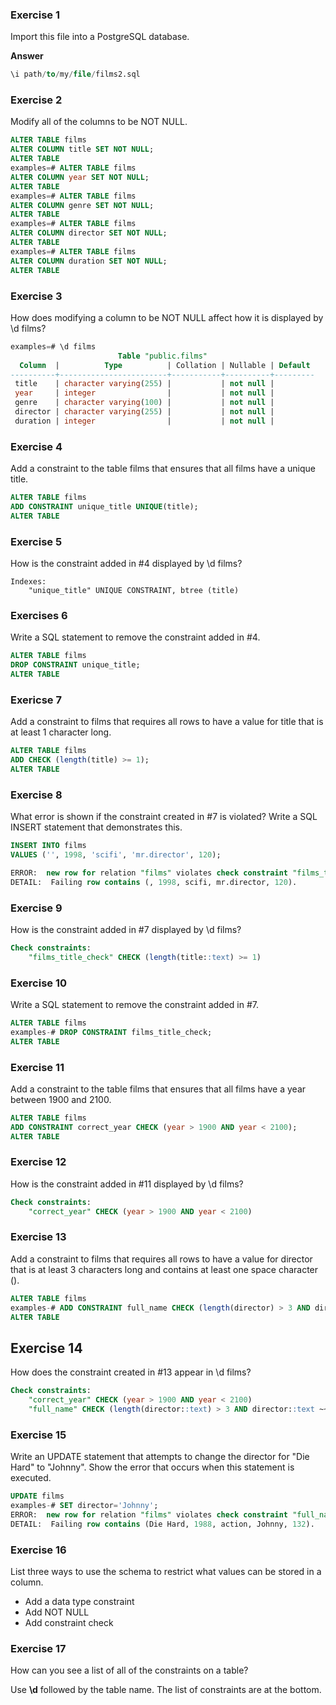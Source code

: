### Exercise 1
Import this file into a PostgreSQL database.

**Answer**

```SQL
\i path/to/my/file/films2.sql
```

### Exercise 2 
Modify all of the columns to be NOT NULL.

```SQL
ALTER TABLE films
ALTER COLUMN title SET NOT NULL;
ALTER TABLE
examples=# ALTER TABLE films
ALTER COLUMN year SET NOT NULL;
ALTER TABLE
examples=# ALTER TABLE films
ALTER COLUMN genre SET NOT NULL;
ALTER TABLE
examples=# ALTER TABLE films
ALTER COLUMN director SET NOT NULL;
ALTER TABLE
examples=# ALTER TABLE films
ALTER COLUMN duration SET NOT NULL;
ALTER TABLE
```

### Exercise 3
How does modifying a column to be NOT NULL affect how it is displayed by \d films?

```SQL
examples=# \d films
                        Table "public.films"
  Column  |          Type          | Collation | Nullable | Default 
----------+------------------------+-----------+----------+---------
 title    | character varying(255) |           | not null | 
 year     | integer                |           | not null | 
 genre    | character varying(100) |           | not null | 
 director | character varying(255) |           | not null | 
 duration | integer                |           | not null |
 ```

### Exercise 4
Add a constraint to the table films that ensures that all films have a unique title.

```SQL
ALTER TABLE films
ADD CONSTRAINT unique_title UNIQUE(title);
ALTER TABLE
```

### Exercise 5
How is the constraint added in #4 displayed by \d films?

```
Indexes:
    "unique_title" UNIQUE CONSTRAINT, btree (title)
```

### Exercises 6
Write a SQL statement to remove the constraint added in #4.

```SQL
ALTER TABLE films
DROP CONSTRAINT unique_title;
ALTER TABLE
```

### Exericse 7
Add a constraint to films that requires all rows to have a value for title that is at least 1 character long.

```SQL
ALTER TABLE films
ADD CHECK (length(title) >= 1);
ALTER TABLE
```

### Exercise 8
What error is shown if the constraint created in #7 is violated? Write a SQL INSERT statement that demonstrates this.

```SQL
INSERT INTO films
VALUES ('', 1998, 'scifi', 'mr.director', 120);

ERROR:  new row for relation "films" violates check constraint "films_title_check"
DETAIL:  Failing row contains (, 1998, scifi, mr.director, 120).
```

### Exercise 9
How is the constraint added in #7 displayed by \d films?

```SQL
Check constraints:
    "films_title_check" CHECK (length(title::text) >= 1)
```

### Exercise 10
Write a SQL statement to remove the constraint added in #7.

```SQL
ALTER TABLE films
examples-# DROP CONSTRAINT films_title_check;
ALTER TABLE
```

### Exercise 11
Add a constraint to the table films that ensures that all films have a year between 1900 and 2100.

```SQL
ALTER TABLE films
ADD CONSTRAINT correct_year CHECK (year > 1900 AND year < 2100);
ALTER TABLE
```

### Exercise 12
How is the constraint added in #11 displayed by \d films?

```SQL
Check constraints:
    "correct_year" CHECK (year > 1900 AND year < 2100)
```

### Exercise 13
Add a constraint to films that requires all rows to have a value for director that is at least 3 characters long and contains at least one space character ().

```SQL
ALTER TABLE films
examples-# ADD CONSTRAINT full_name CHECK (length(director) > 3 AND director LIKE '% %'); 
ALTER TABLE
```
## Exercise 14
How does the constraint created in #13 appear in \d films?

```SQL
Check constraints:
    "correct_year" CHECK (year > 1900 AND year < 2100)
    "full_name" CHECK (length(director::text) > 3 AND director::text ~~ '% %'::text)
```

### Exercise 15

Write an UPDATE statement that attempts to change the director for "Die Hard" to "Johnny". Show the error that occurs when this statement is executed.

```SQL
UPDATE films
examples-# SET director='Johnny';
ERROR:  new row for relation "films" violates check constraint "full_name"
DETAIL:  Failing row contains (Die Hard, 1988, action, Johnny, 132).
```

### Exercise 16
List three ways to use the schema to restrict what values can be stored in a column.

* Add a data type constraint
* Add NOT NULL
* Add constraint check


### Exercise 17
How can you see a list of all of the constraints on a table?

Use **\d** followed by the table name. The list of constraints are at the bottom. 